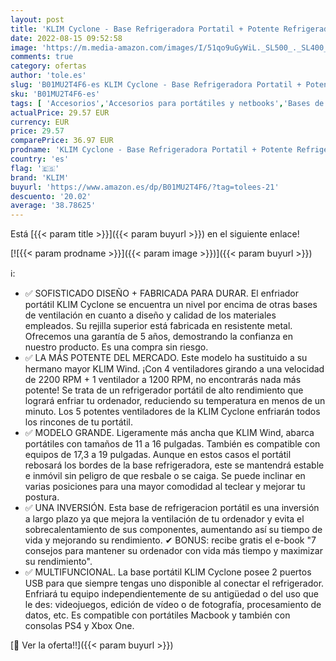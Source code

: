 ```yaml
---
layout: post
title: 'KLIM Cyclone - Base Refrigeradora Portatil + Potente Refrigerador Portátil con 5 Ventiladores para Ordenador Gaming  PS4  PS5 + Varias inclinaciones + Soporte Estable + Azul [Nueva Versión 2022]'
date: 2022-08-15 09:52:58
image: 'https://m.media-amazon.com/images/I/51qo9uGyWiL._SL500_._SL400_.jpg'
comments: true
category: ofertas
author: 'tole.es'
slug: 'B01MU2T4F6-es KLIM Cyclone - Base Refrigeradora Portatil + Potente...'
sku: 'B01MU2T4F6-es'
tags: [ 'Accesorios','Accesorios para portátiles y netbooks','Bases de refrigeración para portátiles y netbooks','Bases de refrigeración y ventiladores para portátiles','Informática','klim','ps4','ps5','🇪🇸', ]
actualPrice: 29.57 EUR
currency: EUR
price: 29.57
comparePrice: 36.97 EUR
prodname: 'KLIM Cyclone - Base Refrigeradora Portatil + Potente Refrigerador Portátil con 5 Ventiladores para Ordenador Gaming  PS4  PS5 + Varias inclinaciones + Soporte Estable + Azul [Nueva Versión 2022]'
country: 'es'
flag: '🇪🇸'
brand: 'KLIM'
buyurl: 'https://www.amazon.es/dp/B01MU2T4F6/?tag=tolees-21'
descuento: '20.02'
average: '38.78625'
---
```


Está [{{< param title >}}]({{< param buyurl >}}) en el siguiente enlace!

[![{{< param prodname >}}]({{< param image >}})]({{< param buyurl >}})

ℹ️:

- ✅ SOFISTICADO DISEÑO + FABRICADA PARA DURAR. El enfriador portátil KLIM Cyclone se encuentra un nivel por encima de otras bases de ventilación en cuanto a diseño y calidad de los materiales empleados. Su rejilla superior está fabricada en resistente metal. Ofrecemos una garantía de 5 años, demostrando la confianza en nuestro producto. Es una compra sin riesgo.
- ✅ LA MÁS POTENTE DEL MERCADO. Este modelo ha sustituido a su hermano mayor KLIM Wind. ¡Con 4 ventiladores girando a una velocidad de 2200 RPM + 1 ventilador a 1200 RPM, no encontrarás nada más potente! Se trata de un refrigerador portátil de alto rendimiento que logrará enfriar tu ordenador, reduciendo su temperatura en menos de un minuto. Los 5 potentes ventiladores de la KLIM Cyclone enfriarán todos los rincones de tu portátil.
- ✅ MODELO GRANDE. Ligeramente más ancha que KLIM Wind, abarca portátiles con tamaños de 11 a 16 pulgadas. También es compatible con equipos de 17,3 a 19 pulgadas. Aunque en estos casos el portátil rebosará los bordes de la base refrigeradora, este se mantendrá estable e inmóvil sin peligro de que resbale o se caiga. Se puede inclinar en varias posiciones para una mayor comodidad al teclear y mejorar tu postura.
- ✅ UNA INVERSIÓN. Esta base de refrigeracion portátil es una inversión a largo plazo ya que mejora la ventilación de tu ordenador y evita el sobrecalentamiento de sus componentes, aumentando así su tiempo de vida y mejorando su rendimiento. ✔ BONUS: recibe gratis el e-book "7 consejos para mantener su ordenador con vida más tiempo y maximizar su rendimiento".
- ✅ MULTIFUNCIONAL. La base portátil KLIM Cyclone posee 2 puertos USB para que siempre tengas uno disponible al conectar el refrigerador. Enfriará tu equipo independientemente de su antigüedad o del uso que le des: videojuegos, edición de vídeo o de fotografía, procesamiento de datos, etc. Es compatible con portátiles Macbook y también con consolas PS4 y Xbox One.

[🛒 Ver la oferta!!]({{< param buyurl >}})
